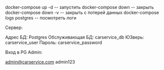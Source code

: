 docker-compose up -d -- запустить 
docker-compose down -- закрыть
docker-compose down -v -- закрыть с потерей данных
docker-compose logs postgres -- посмотреть логи

Сервер:

Адрес БД: Postgres
Обслуживающая БД: carservice_db
ЮЗверь: carservice_user
Пароль: carservice_password

Вход в PG Admin:

admin@carservice.com
admin123